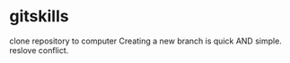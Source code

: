# gitskills
clone repository to computer
Creating a new branch is quick AND simple.
reslove conflict.

